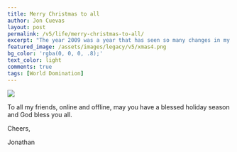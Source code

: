 ```yaml
---
title: Merry Christmas to all
author: Jon Cuevas
layout: post
permalink: /v5/life/merry-christmas-to-all/
excerpt: "The year 2009 was a year that has seen so many changes in my life and career. Changes that introduced new challenges, and challenges that made me reflect on things I normally do not reflect on."
featured_image: /assets/images/legacy/v5/xmas4.png
bg_color: 'rgba(0, 0, 0, .8);'
text_color: light
comments: true
tags: [World Domination]
---
```


<div class="aligncenter"><img src="{{ site.baseurl }}/assets/images/legacy/v5/xmas4.png">
</div>

To all my friends, online and offline, may you have a blessed holiday season and God bless you all.

Cheers,

Jonathan

<!-- bg-post-stripe.gif -->